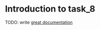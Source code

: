 # Introduction to task_8

TODO: write [great documentation](http://jacobian.org/writing/what-to-write/)
